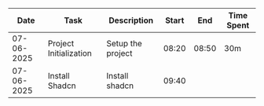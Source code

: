 | Date | Task | Description | Start | End | Time Spent |
| --- | ---| --- | --- | --- | --- |
| 07-06-2025 | Project Initialization | Setup the project | 08:20 | 08:50 | 30m |
| 07-06-2025 | Install Shadcn | Install shadcn | 09:40 | | |